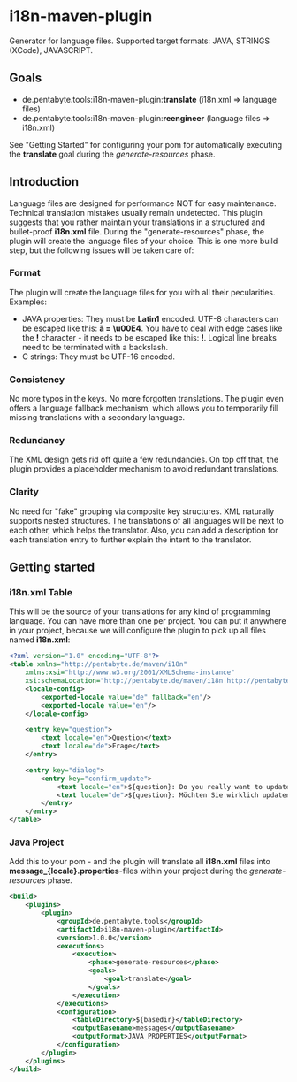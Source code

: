 # i18n-maven-plugin

Generator for language files. Supported target formats: JAVA, STRINGS (XCode), JAVASCRIPT.

## Goals

* de.pentabyte.tools:i18n-maven-plugin:**translate** (i18n.xml => language files)
* de.pentabyte.tools:i18n-maven-plugin:**reengineer** (language files => i18n.xml)

See "Getting Started" for configuring your pom for automatically executing the **translate** goal during the _generate-resources_ phase.

## Introduction

Language files are designed for performance NOT for easy maintenance. Technical translation mistakes usually remain undetected. This plugin suggests that you rather maintain your translations in a structured and bullet-proof **i18n.xml** file. During the "generate-resources" phase, the plugin will create the language files of your choice. This is one more build step, but the following issues will be taken care of:

### Format

The plugin will create the language files for you with all their pecularities. Examples:

* JAVA properties: They must be **Latin1** encoded. UTF-8 characters can be escaped like this: **ä = \u00E4**. You have to deal with edge cases like the **!** character - it needs to be escaped like this: **\!**. Logical line breaks need to be terminated with a backslash.
* C strings: They must be UTF-16 encoded.

### Consistency

No more typos in the keys. No more forgotten translations. The plugin even offers a language fallback mechanism, which allows you to temporarily fill missing translations with a secondary language.

### Redundancy

The XML design gets rid off quite a few redundancies. On top off that, the plugin provides a placeholder mechanism to avoid redundant translations.

### Clarity

No need for "fake" grouping via composite key structures. XML naturally supports nested structures. The translations of all languages will be next to each other, which helps the translator. Also, you can add a description for each translation entry to further explain the intent to the translator.

## Getting started

### i18n.xml Table

This will be the source of your translations for any kind of programming language. You can have more than one per project. You can put it anywhere in your project, because we will configure the plugin to pick up all files named **i18n.xml**:

```xml
<?xml version="1.0" encoding="UTF-8"?>
<table xmlns="http://pentabyte.de/maven/i18n"
	xmlns:xsi="http://www.w3.org/2001/XMLSchema-instance"
	xsi:schemaLocation="http://pentabyte.de/maven/i18n http://pentabyte.de/maven/i18n/table-1.1.xsd">
	<locale-config>
		<exported-locale value="de" fallback="en"/>
		<exported-locale value="en"/>
	</locale-config>

	<entry key="question">
		<text locale="en">Question</text>
		<text locale="de">Frage</text>
	</entry>

	<entry key="dialog">
		<entry key="confirm_update">
			<text locale="en">${question}: Do you really want to update?</text>
			<text locale="de">${question}: Möchten Sie wirklich updaten?</text>
		</entry>
	</entry>
</table>
```

### Java Project

Add this to your pom - and the plugin will translate all **i18n.xml** files into **message_{locale}.properties**-files within your project during the _generate-resources_ phase.

```xml
<build>
	<plugins>
		<plugin>
			<groupId>de.pentabyte.tools</groupId>
			<artifactId>i18n-maven-plugin</artifactId>
			<version>1.0.0</version>
			<executions>
				<execution>
					<phase>generate-resources</phase>
					<goals>
						<goal>translate</goal>
					</goals>
				</execution>
			</executions>
			<configuration>
				<tableDirectory>${basedir}</tableDirectory>
				<outputBasename>messages</outputBasename>
				<outputFormat>JAVA_PROPERTIES</outputFormat>
			</configuration>
		</plugin>
	</plugins>
</build>
```